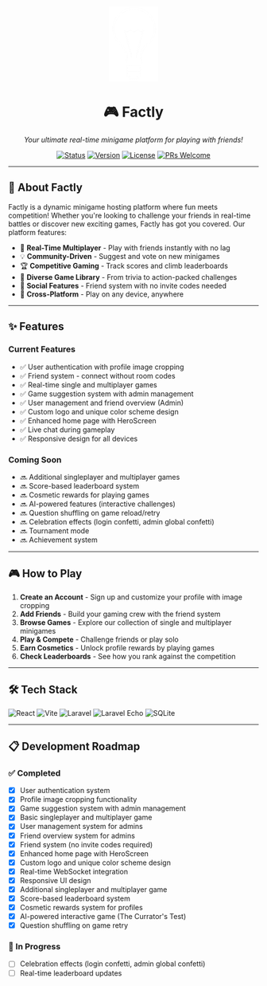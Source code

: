 <p align="center">
  <img src="./public/factly-logo-v2-white.png" width="100" alt="Factly Logo">
</p>
<h1 align="center">🎮 Factly</h1>
<p align="center">
  <i>Your ultimate real-time minigame platform for playing with friends!</i>
</p>
<p align="center">
  <a href="#"><img src="https://img.shields.io/badge/status-active-success.svg" alt="Status"></a>
  <a href="#"><img src="https://img.shields.io/badge/version-1.0.0-blue.svg" alt="Version"></a>
  <a href="#"><img src="https://img.shields.io/badge/license-MIT-green.svg" alt="License"></a>
  <a href="#"><img src="https://img.shields.io/badge/PRs-welcome-brightgreen.svg" alt="PRs Welcome"></a>
</p>

---

## 🎯 About Factly

Factly is a dynamic minigame hosting platform where fun meets competition! Whether you're looking to challenge your friends in real-time battles or discover new exciting games, Factly has got you covered. Our platform features:

- 🎲 **Real-Time Multiplayer** - Play with friends instantly with no lag
- 💡 **Community-Driven** - Suggest and vote on new minigames
- 🏆 **Competitive Gaming** - Track scores and climb leaderboards
- 🎨 **Diverse Game Library** - From trivia to action-packed challenges
- 👥 **Social Features** - Friend system with no invite codes needed
- 📱 **Cross-Platform** - Play on any device, anywhere

---

## ✨ Features

### Current Features
- ✅ User authentication with profile image cropping
- ✅ Friend system - connect without room codes
- ✅ Real-time single and multiplayer games
- ✅ Game suggestion system with admin management
- ✅ User management and friend overview (Admin)
- ✅ Custom logo and unique color scheme design
- ✅ Enhanced home page with HeroScreen
- ✅ Live chat during gameplay
- ✅ Responsive design for all devices

### Coming Soon
- 🔜 Additional singleplayer and multiplayer games
- 🔜 Score-based leaderboard system
- 🔜 Cosmetic rewards for playing games
- 🔜 AI-powered features (interactive challenges)
- 🔜 Question shuffling on game reload/retry
- 🔜 Celebration effects (login confetti, admin global confetti)
- 🔜 Tournament mode
- 🔜 Achievement system

---

## 🎮 How to Play

1. **Create an Account** - Sign up and customize your profile with image cropping
2. **Add Friends** - Build your gaming crew with the friend system
3. **Browse Games** - Explore our collection of single and multiplayer minigames
4. **Play & Compete** - Challenge friends or play solo
5. **Earn Cosmetics** - Unlock profile rewards by playing games
6. **Check Leaderboards** - See how you rank against the competition

---

## 🛠️ Tech Stack

<p align="left">
  <img src="https://img.shields.io/badge/React-20232A?style=for-the-badge&logo=react&logoColor=61DAFB" alt="React">
  <img src="https://img.shields.io/badge/Vite-646CFF?style=for-the-badge&logo=vite&logoColor=white" alt="Vite">
  <img src="https://img.shields.io/badge/Laravel-FF2D20?style=for-the-badge&logo=laravel&logoColor=white" alt="Laravel">
  <img src="https://img.shields.io/badge/Laravel_Echo-FF2D20?style=for-the-badge&logo=laravel&logoColor=white" alt="Laravel Echo">
  <img src="https://img.shields.io/badge/SQLite-003B57?style=for-the-badge&logo=sqlite&logoColor=white" alt="SQLite">
</p>

---

## 📋 Development Roadmap

### ✅ Completed
- [x] User authentication system
- [x] Profile image cropping functionality
- [x] Game suggestion system with admin management
- [x] Basic singleplayer and multiplayer game
- [x] User management system for admins
- [x] Friend overview system for admins
- [x] Friend system (no invite codes required)
- [x] Enhanced home page with HeroScreen
- [x] Custom logo and unique color scheme design
- [x] Real-time WebSocket integration
- [x] Responsive UI design
- [x] Additional singleplayer and multiplayer game
- [x] Score-based leaderboard system
- [x] Cosmetic rewards system for profiles
- [x] AI-powered interactive game (The Currator's Test)
- [x] Question shuffling on game retry

### 🚧 In Progress
- [ ] Celebration effects (login confetti, admin global confetti)
- [ ] Real-time leaderboard updates

